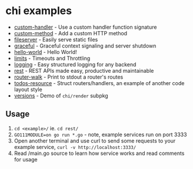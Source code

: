 chi examples
============

* [custom-handler](https://github.com/go-chi/chi/blob/master/_examples/custom-handler/main.go) - Use a custom handler function signature
* [custom-method](https://github.com/go-chi/chi/blob/master/_examples/custom-method/main.go) - Add a custom HTTP method
* [fileserver](https://github.com/go-chi/chi/blob/master/_examples/fileserver/main.go) - Easily serve static files
* [graceful](https://github.com/go-chi/chi/blob/master/_examples/graceful/main.go) - Graceful context signaling and server shutdown
* [hello-world](https://github.com/go-chi/chi/blob/master/_examples/hello-world/main.go) - Hello World!
* [limits](https://github.com/go-chi/chi/blob/master/_examples/limits/main.go) - Timeouts and Throttling
* [logging](https://github.com/go-chi/chi/blob/master/_examples/logging/main.go) - Easy structured logging for any backend
* [rest](https://github.com/go-chi/chi/blob/master/_examples/rest/main.go) - REST APIs made easy, productive and maintainable
* [router-walk](https://github.com/go-chi/chi/blob/master/_examples/router-walk/main.go) - Print to stdout a router's routes
* [todos-resource](https://github.com/go-chi/chi/blob/master/_examples/todos-resource/main.go) - Struct routers/handlers, an example of another code layout style
* [versions](https://github.com/go-chi/chi/blob/master/_examples/versions/main.go) - Demo of `chi/render` subpkg


## Usage

1. `cd <example>/` ie. `cd rest/`
2. `GO111MODULE=on go run *.go` - note, example services run on port 3333
3. Open another terminal and use curl to send some requests to your example service,
   `curl -v http://localhost:3333/`
4. Read <example>/main.go source to learn how service works and read comments for usage
